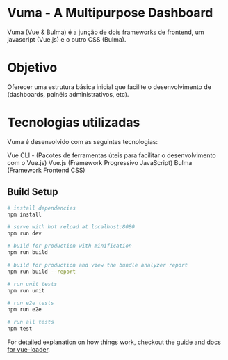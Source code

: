 # Vuma - A Multipurpose Dashboard

Vuma (Vue & Bulma) é a junção de dois frameworks de frontend, um javascript (Vue.js) e o outro CSS (Bulma).

# Objetivo

Oferecer uma estrutura básica inicial que facilite o desenvolvimento de (dashboards, painéis administrativos, etc).

# Tecnologias utilizadas

Vuma é desenvolvido com as seguintes tecnologias:

Vue CLI - (Pacotes de ferramentas úteis para facilitar o desenvolvimento com o Vue.js)
Vue.js (Framework Progressivo JavaScript)
Bulma (Framework Frontend CSS)

## Build Setup

``` bash
# install dependencies
npm install

# serve with hot reload at localhost:8080
npm run dev

# build for production with minification
npm run build

# build for production and view the bundle analyzer report
npm run build --report

# run unit tests
npm run unit

# run e2e tests
npm run e2e

# run all tests
npm test
```

For detailed explanation on how things work, checkout the [guide](http://vuejs-templates.github.io/webpack/) and [docs for vue-loader](http://vuejs.github.io/vue-loader).
